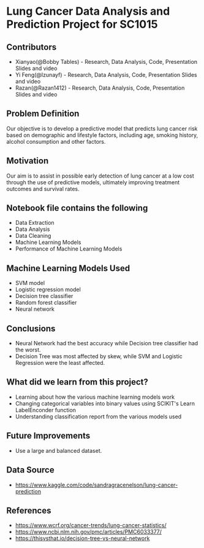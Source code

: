 # Lung Cancer Data Analysis and Prediction Project for SC1015

## Contributors
- Xianyao(@Bobby Tables) - Research, Data Analysis, Code, Presentation Slides and video
- Yi Feng(@Izunayf) - Research, Data Analysis, Code, Presentation Slides and video
- Razan(@Razan1412) - Research, Data Analysis, Code, Presentation Slides and video

## Problem Definition
Our objective is to develop a predictive model that predicts lung cancer risk based on demographic and lifestyle factors, including age, smoking history, alcohol consumption and other factors. 

## Motivation
Our aim is to assist in possible early detection of lung cancer at a low cost through the use of predictive models, ultimately improving treatment outcomes and survival rates.

## Notebook file contains the following
- Data Extraction
- Data Analysis
- Data Cleaning
- Machine Learning Models
- Performance of Machine Learning Models

## Machine Learning Models Used
- SVM model
- Logistic regression model
- Decision tree classifier
- Random forest classifier
- Neural network

## Conclusions
- Neural Network had the best accuracy while Decision tree classifier had the worst.
- Decision Tree was most affected by skew, while SVM and Logistic Regression were the least affected.

## What did we learn from this project?
- Learning about how the various machine learning models work
- Changing categorical variables into binary values using SCIKIT's Learn LabelEnconder function
- Understanding classification report from the various models used

## Future Improvements
- Use a large and balanced dataset.

## Data Source
- <https://www.kaggle.com/code/sandragracenelson/lung-cancer-prediction>

## References
- <https://www.wcrf.org/cancer-trends/lung-cancer-statistics/>
- <https://www.ncbi.nlm.nih.gov/pmc/articles/PMC6033377/>
- <https://thisvsthat.io/decision-tree-vs-neural-network>
